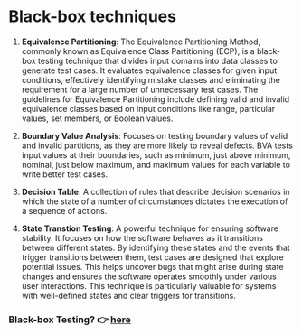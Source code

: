 # Black-box techniques

1. **Equivalence Partitioning**: The Equivalence Partitioning Method, commonly known as Equivalence Class Partitioning (ECP), is a black-box testing technique that divides input domains into data classes to generate test cases.
It evaluates equivalence classes for given input conditions, effectively identifying mistake classes and eliminating the requirement for a large number of unnecessary test cases.
The guidelines for Equivalence Partitioning include defining valid and invalid equivalence classes based on input conditions like range, particular values, set members, or Boolean values.

2. **Boundary Value Analysis**: Focuses on testing boundary values of valid and invalid partitions, as they are more likely to reveal defects.
BVA tests input values at their boundaries, such as minimum, just above minimum, nominal, just below maximum, and maximum values for each variable to write better test cases.

3. **Decision Table**: A collection of rules that describe decision scenarios in which the state of a number of circumstances dictates the execution of a sequence of actions.

4. **State Transtion Testing**: A powerful technique for ensuring software stability. It focuses on how the software behaves as it transitions between different states.
By identifying these states and the events that trigger transitions between them, test cases are designed that explore potential issues.
This helps uncover bugs that might arise during state changes and ensures the software operates smoothly under various user interactions.
This technique is particularly valuable for systems with well-defined states and clear triggers for transitions.

### Black-box Testing? 👉 [here](https://github.com/Xmaz2150/SoftwareTesting101/blob/main/0x03-Types_of_Software_Testing/types_by_level.md)

